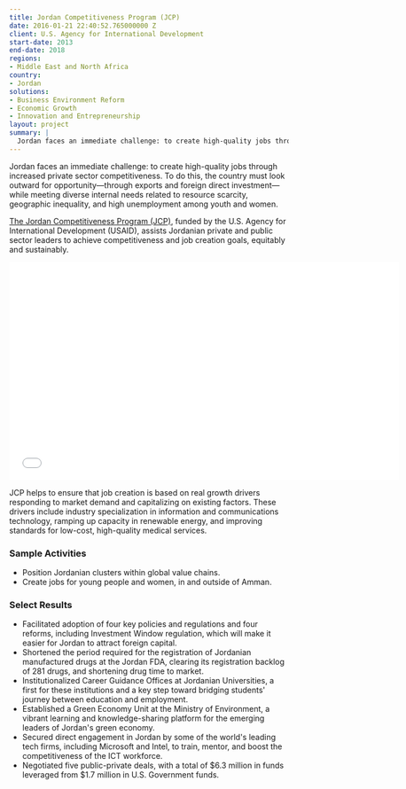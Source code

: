 ```yaml
---
title: Jordan Competitiveness Program (JCP)
date: 2016-01-21 22:40:52.765000000 Z
client: U.S. Agency for International Development
start-date: 2013
end-date: 2018
regions:
- Middle East and North Africa
country:
- Jordan
solutions:
- Business Environment Reform
- Economic Growth
- Innovation and Entrepreneurship
layout: project
summary: |
  Jordan faces an immediate challenge: to create high-quality jobs through increased private sector competitiveness. To do this, the country must look outward for opportunity—through exports and foreign direct investment—while meeting diverse internal needs related to resource scarcity, geographic inequality, and high unemployment among youth and women.
---
```


Jordan faces an immediate challenge: to create high-quality jobs through increased private sector competitiveness. To do this, the country must look outward for opportunity—through exports and foreign direct investment—while meeting diverse internal needs related to resource scarcity, geographic inequality, and high unemployment among youth and women.

[The Jordan Competitiveness Program (JCP)][1], funded by the U.S. Agency for International Development (USAID), assists Jordanian private and public sector leaders to achieve competitiveness and job creation goals, equitably and sustainably.

<iframe allowfullscreen="" frameborder="0" height="394" mozallowfullscreen="" src="//player.vimeo.com/video/79677732" webkitallowfullscreen="" width="703"></iframe>

JCP helps to ensure that job creation is based on real growth drivers responding to market demand and capitalizing on existing factors. These drivers include industry specialization in information and communications technology, ramping up capacity in renewable energy, and improving standards for low-cost, high-quality medical services.

###  Sample Activities

* Position Jordanian clusters within global value chains.
* Create jobs for young people and women, in and outside of Amman.

###  Select Results

* Facilitated adoption of four key policies and regulations and four reforms, including Investment Window regulation, which will make it easier for Jordan to attract foreign capital.
* Shortened the period required for the registration of Jordanian manufactured drugs at the Jordan FDA, clearing its registration backlog of 281 drugs, and shortening drug time to market.
* Institutionalized Career Guidance Offices at Jordanian Universities, a first for these institutions and a key step toward bridging students' journey between education and employment.
* Established a Green Economy Unit at the Ministry of Environment, a vibrant learning and knowledge-sharing platform for the emerging leaders of Jordan's green economy.
* Secured direct engagement in Jordan by some of the world's leading tech firms, including Microsoft and Intel, to train, mentor, and boost the competitiveness of the ICT workforce.
* Negotiated five public-private deals, with a total of $6.3 million in funds leveraged from $1.7 million in U.S. Government funds.

[1]: http://www.jcp-jordan.org/
